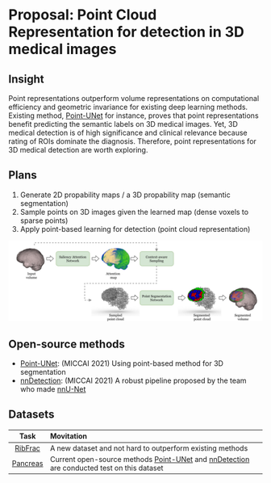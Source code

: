 <!--
 * @Author: PunkQ
 * @Date: 2022-01-19 01:37:13
 * @LastEditTime: 2022-01-19 02:48:55
 * @LastEditors: PunkQ
 * @Description: brief summary of our plan
 * @FilePath: /punkq.github.io/docs/projects/voxel_point_cloud/22_01_19_proposal.md
-->

# Proposal: Point Cloud Representation for detection in 3D medical images

## Insight 

Point representations outperform volume representations on computational efficiency and geometric invariance for existing deep learning methods. Existing method, [Point-UNet](https://github.com/VinAIResearch/Point-Unet) for instance, proves that point representations benefit predicting the semantic labels on 3D medical images. Yet, 3D medical detection is of high significance and clinical relevance because rating of ROIs dominate the diagnosis. Therefore, point representations for 3D medical detection are worth exploring. 

## Plans

1. Generate 2D propability maps / a 3D propability map (semantic segmentation)
2. Sample points on 3D images given the learned map (dense voxels to sparse points)
3. Apply point-based learning for detection (point cloud representation)

![overview](img/proposal.jpg)
## Open-source methods

 - [Point-UNet](https://github.com/VinAIResearch/Point-Unet): (MICCAI 2021) Using point-based method for 3D segmentation 
 - [nnDetection](https://github.com/MIC-DKFZ/nnDetection): (MICCAI 2021) A robust pipeline proposed by the team who made [nnU-Net](https://github.com/MIC-DKFZ/nnUNet) 
## Datasets

| Task | Movitation |
|:--: | :-- |
| [RibFrac](https://github.com/MIC-DKFZ/nnDetection/blob/main/projects/Task020_RibFrac/README.md) |A new dataset and not hard to outperform existing methods |
|[Pancreas](https://github.com/MIC-DKFZ/nnDetection/blob/main/projects/Task001_Decathlon/README.md)| Current open-source methods [Point-UNet](https://github.com/VinAIResearch/Point-Unet) and [nnDetection](https://github.com/MIC-DKFZ/nnDetection) are conducted test on this dataset |

